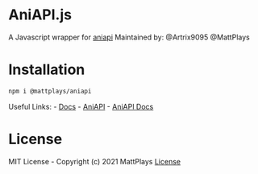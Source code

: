 # AniAPI.js

A Javascript wrapper for [aniapi](https://aniapi.com)
Maintained by: @Artrix9095 @MattPlays

# Installation

```bash
npm i @mattplays/aniapi
```

Useful Links:
    - [Docs](docs/modules.md)
    - [AniAPI](https://aniapi.com/)
    - [AniAPI Docs](https://aniapi.com/docs/)

# License

MIT License - Copyright (c) 2021 MattPlays [License](https://github.com/MattPlays/AniAPI-Wrapper/blob/main/LICENSE)
